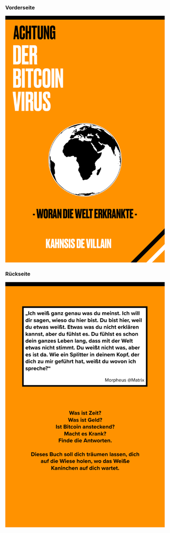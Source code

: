 
### Vorderseite

<center>

![Buch Vorderseite](assets/cover-front.png)

</center>

### Rückseite

<center>

![Buch Rückseite](assets/cover-back.png)

</center>
